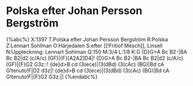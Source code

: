 # Polska efter Johan Persson Bergström

{%abc%}
X:1397
T:Polska efter Johan Persson Bergström
R:Polska
Z:Lennart Sohlman
O:Härjedalen
S:efter [[!Fritiof Mesch]], Linsell
N:Uppteckning: Lennart Sohlman
Q:150
M:3/4
L:1/8
K:G
{D}G>A Bc B2-|BA Bc B2|d2 (c/A/c) (GF)|{F}[A2A2]D4|!
{D}G>A Bc B2-|BA Bc B2|d2 (c/A/c) (GF)|{F}G2 G3z::!
{de}d>B cd (3(ece)|(3(dBd) (3(cAc) (BG)|Bd cA G!tenuto!F|D2 d3z|!
{de}d>B cd (3(ece)|(3(dBd) (3(cAc) (BG)|Bd cA G!tenuto!F|{F}G2 G3z:|]
{%endabc%}
